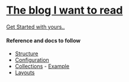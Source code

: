 # [The blog I want to read](https://rohit-mehra.github.io/)

[Get Started with yours..](https://github.com/rohit-mehra/rohit-mehra.github.io/generate)

#### Reference and docs to follow
- [Structure](https://mmistakes.github.io/minimal-mistakes/docs/structure/)
- [Configuration](https://mmistakes.github.io/minimal-mistakes/docs/configuration/)
- [Collections](https://jekyllrb.com/docs/collections/) - [Example](https://mmistakes.github.io/minimal-mistakes/collection-archive/)
- [Layouts](https://mmistakes.github.io/minimal-mistakes/docs/layouts/)

<!-- # Minimal Mistakes remote theme starter

Click [**Use this template**](https://github.com/mmistakes/mm-github-pages-starter/generate) button above for the quickest method of getting started with the [Minimal Mistakes Jekyll theme](https://github.com/mmistakes/minimal-mistakes).

Contains basic configuration to get you a site with:

- Sample posts.
- Sample top navigation.
- Sample author sidebar with social links.
- Sample footer links.
- Paginated home page.
- Archive pages for posts grouped by year, category, and tag.
- Sample about page.
- Sample 404 page.
- Site wide search.

Replace sample content with your own and [configure as necessary](https://mmistakes.github.io/minimal-mistakes/docs/configuration/).

---

## Troubleshooting

If you have a question about using Jekyll, start a discussion on the [Jekyll Forum](https://talk.jekyllrb.com/) or [StackOverflow](https://stackoverflow.com/questions/tagged/jekyll). Other resources:

- [Ruby 101](https://jekyllrb.com/docs/ruby-101/)
- [Setting up a Jekyll site with GitHub Pages](https://jekyllrb.com/docs/github-pages/)
- [Configuring GitHub Metadata](https://github.com/jekyll/github-metadata/blob/master/docs/configuration.md#configuration) to work properly when developing locally and avoid `No GitHub API authentication could be found. Some fields may be missing or have incorrect data.` warnings. -->
